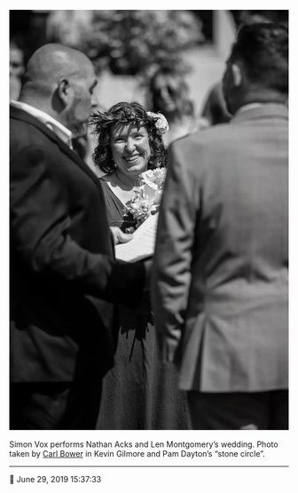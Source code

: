 ![Simon Vox performs Nathan Acks and Len Montgomery’s wedding](assets/7630ce5976928195fcf0907a0805c9f5.webp)

Simon Vox performs Nathan Acks and Len Montgomery’s wedding. Photo taken by [Carl Bower](http://carlbowerphotos.com/) in Kevin Gilmore and Pam Dayton’s “stone circle”.

- - - -

<span aria-hidden="true">📅</span> June 29, 2019 15:37:33
